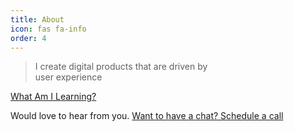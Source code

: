 ```yaml
---
title: About
icon: fas fa-info
order: 4
---
```


> I create digital products
> that are driven by  
> user experience

[What Am I Learning?](https://dev-path.github.io/jekyll-theme-memoirs/)

Would love to hear from you. [Want to have a chat? Schedule a call](https://calendly.com/patrickbaffour/coffeechat)
